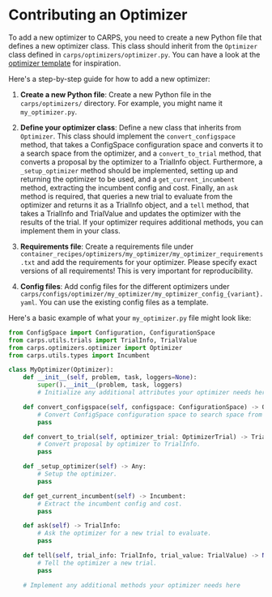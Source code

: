 # Contributing an Optimizer

To add a new optimizer to CARPS, you need to create a new Python file that defines a new optimizer 
class. This class should inherit from the `Optimizer` class defined in 
`carps/optimizers/optimizer.py`. You can have a look at the 
[optimizer template](https://github.com/automl/CARP-S-template/blob/main/my-optimizer.py) 
for inspiration.

Here's a step-by-step guide for how to add a new optimizer:

1. **Create a new Python file**: 
Create a new Python file in the `carps/optimizers/` directory.
For example, you might name it `my_optimizer.py`.


2. **Define your optimizer class**:
Define a new class that inherits from `Optimizer`. This class should implement the 
`convert_configspace` method, that takes a ConfigSpace configuration space and converts it to 
a search space from the optimizer, and a `convert_to_trial` method, that converts a proposal by 
the optimizer to a TrialInfo object. Furthermore, a `_setup_optimizer` method should be implemented,
setting up and returning the optimizer to be used, and a `get_current_incumbent` method, extracting 
the incumbent config and cost. Finally, an `ask` method is required, that 
queries a new trial to evaluate from the optimizer and returns it as a TrialInfo object, and a 
`tell` method, that takes a TrialInfo and TrialValue and updates the optimizer with the results of 
the trial. If your optimizer requires additional methods, you can implement them in your class. 


3. **Requirements file**: Create a requirements file under 
   `container_recipes/optimizers/my_optimizer/my_optimizer_requirements.txt` and add the 
   requirements for your optimizer. Please specify exact versions of all requirements! 
   This is very important for reproducibility.


4. **Config files**: Add config files for the different optimizers under 
   `carps/configs/optimizer/my_optimizer/my_optimizer_config_{variant}.yaml`. 
   You can use the existing config files as a template.

Here's a basic example of what your `my_optimizer.py` file might look like:

```python
from ConfigSpace import Configuration, ConfigurationSpace
from carps.utils.trials import TrialInfo, TrialValue
from carps.optimizers.optimizer import Optimizer
from carps.utils.types import Incumbent

class MyOptimizer(Optimizer):
    def __init__(self, problem, task, loggers=None):
        super().__init__(problem, task, loggers)
        # Initialize any additional attributes your optimizer needs here

    def convert_configspace(self, configspace: ConfigurationSpace) -> OptimizerSearchSpace:
        # Convert ConfigSpace configuration space to search space from optimizer.
        pass

    def convert_to_trial(self, optimizer_trial: OptimizerTrial) -> TrialInfo:
        # Convert proposal by optimizer to TrialInfo.
        pass

    def _setup_optimizer(self) -> Any:
        # Setup the optimizer.
        pass

    def get_current_incumbent(self) -> Incumbent:
        # Extract the incumbent config and cost.
        pass

    def ask(self) -> TrialInfo:
        # Ask the optimizer for a new trial to evaluate.
        pass

    def tell(self, trial_info: TrialInfo, trial_value: TrialValue) -> None:
        # Tell the optimizer a new trial.
        pass

    # Implement any additional methods your optimizer needs here
```
